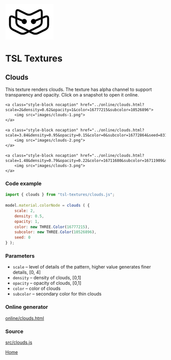 <img class="logo" src="../assets/logo/logo.png">


# TSL Textures


## Clouds
This texture renders clouds. The texture has alpha channel
to support transparency and opacity. Click on a snapshot to
open it online.

<p class="gallery">

	<a class="style-block nocaption" href="../online/clouds.html?scale=2&density=0.62&opacity=1&color=16777215&subcolor=10526896">
		<img src="images/clouds-1.png">
	</a>

	<a class="style-block nocaption" href="../online/clouds.html?scale=3.84&density=0.95&opacity=0.15&color=0&subcolor=16772864&seed=8318">
		<img src="images/clouds-2.png">
	</a>

	<a class="style-block nocaption" href="../online/clouds.html?scale=1.48&density=0.79&opacity=0.22&color=16711680&subcolor=16711909&seed=8318
		<img src="images/clouds-3.png">
	</a>

</p>


### Code example

```js
import { clouds } from "tsl-textures/clouds.js";

model.material.colorNode = clouds ( {
	scale: 2,
	density: 0.5,
	opacity: 1,
	color: new THREE.Color(16777215),
	subcolor: new THREE.Color(10526896),
	seed: 0
} );
```


### Parameters

* `scale` &ndash; level of details of the pattern, higher value generates finer details, [0, 4]
* `density` &ndash; density of clouds, [0,1]
* `opacity` &ndash; opacity of clouds, [0,1]
* `color` &ndash; color of clouds
* `subcolor` &ndash; secondary color for thin clouds


### Online generator

[online/clouds.html](../online/clouds.html)


### Source

[src/clouds.js](https://github.com/boytchev/tsl-textures/blob/main/src/clouds.js)

		
<div class="footnote">
	<a href="../">Home</a>
</div>